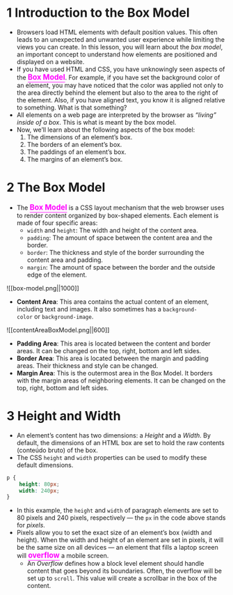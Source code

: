 # 1 Introduction to the Box Model

- Browsers load HTML elements with default position values. This often leads to an unexpected and unwanted user experience while limiting the views you can create. In this lesson, you will learn about the _box model_, an important concept to understand how elements are positioned and displayed on a website.
- If you have used HTML and CSS, you have unknowingly seen aspects of the <span style="color: fuchsia"><strong style="color: inherit; font-size: 1.2em; text-decoration: underline; text-underline-offset: 25%">Box Model</strong></span>. For example, if you have set the background color of an element, you may have noticed that the color was applied not only to the area directly behind the element but also to the area to the right of the element. Also, if you have aligned text, you know it is aligned relative to something. What is that something?
- All elements on a web page are interpreted by the browser as *“living” inside of a box*. This is what is meant by the box model.
- Now, we’ll learn about the following aspects of the box model:
	1. The dimensions of an element’s box.
	2. The borders of an element’s box.
	3. The paddings of an element’s box.
	4. The margins of an element’s box.

# 2 The Box Model

- The <span style="color: fuchsia"><strong style="color: inherit; font-size: 1.2em; text-decoration: underline; text-underline-offset: 25%">Box Model</strong></span> is a CSS layout mechanism that the web browser uses to render content organized by box-shaped elements. Each element is made of four specific areas:
	- `width` and `height`: The width and height of the content area.
	- `padding`: The amount of space between the content area and the border.
	- `border`: The thickness and style of the border surrounding the content area and padding.
	- `margin`: The amount of space between the border and the outside edge of the element.

![[box-model.png||1000]]

- **Content Area**: This area contains the actual content of an element, including text and images. It also sometimes has a `background-color` or `background-image`.

![[contentAreaBoxModel.png||600]]
- **Padding Area**: This area is located between the content and border areas. It can be changed on the top, right, bottom and left sides.
- **Border Area**: This area is located between the margin and padding areas. Their thickness and style can be changed.
- **Margin Area**: This is the outermost area in the Box Model. It borders with the margin areas of neighboring elements. It can be changed on the top, right, bottom and left sides.

# 3 Height and Width

- An element’s content has two dimensions: a *Height* and a *Width*. By default, the dimensions of an HTML box are set to hold the raw contents (conteúdo bruto) of the box.
- The CSS `height` and `width` properties can be used to modify these default dimensions.
```css
p {
	height: 80px;
	width: 240px;
}
```
- In this example, the `height` and `width` of paragraph elements are set to 80 pixels and 240 pixels, respectively — the `px` in the code above stands for _pixels_.
- Pixels allow you to set the exact size of an element’s box (width and height). When the width and height of an element are set in pixels, it will be the same size on all devices — an element that fills a laptop screen will <span style="color: fuchsia"><strong style="color: inherit; font-size: 1.2em; text-decoration: underline; text-underline-offset: 25%">overflow</strong></span> a mobile screen.
	- An *Overflow* defines how a block level element should handle content that goes beyond its boundaries. Often, the overflow will be set up to `scroll`. This value will create a scrollbar in the box of the content.
